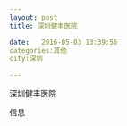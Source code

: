 ```yaml
--- 
layout: post 
title: 深圳健丰医院

date:   2016-05-03 13:39:56 
categories:其他  
city:深圳
  
--- 
```

   
深圳健丰医院

信息

